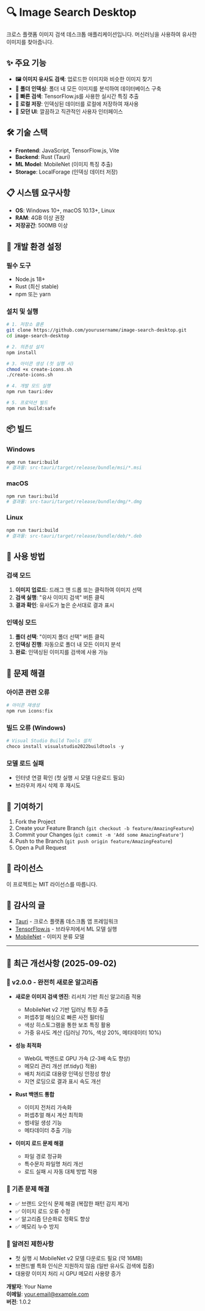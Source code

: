 # 🔍 Image Search Desktop

크로스 플랫폼 이미지 검색 데스크톱 애플리케이션입니다. 머신러닝을 사용하여 유사한 이미지를 찾아줍니다.

## ✨ 주요 기능

- **🖼️ 이미지 유사도 검색**: 업로드한 이미지와 비슷한 이미지 찾기
- **📁 폴더 인덱싱**: 폴더 내 모든 이미지를 분석하여 데이터베이스 구축
- **🚀 빠른 검색**: TensorFlow.js를 사용한 실시간 특징 추출
- **💾 로컬 저장**: 인덱싱된 데이터를 로컬에 저장하여 재사용
- **🎨 모던 UI**: 깔끔하고 직관적인 사용자 인터페이스

## 🛠️ 기술 스택

- **Frontend**: JavaScript, TensorFlow.js, Vite
- **Backend**: Rust (Tauri)
- **ML Model**: MobileNet (이미지 특징 추출)
- **Storage**: LocalForage (인덱싱 데이터 저장)

## 📋 시스템 요구사항

- **OS**: Windows 10+, macOS 10.13+, Linux
- **RAM**: 4GB 이상 권장
- **저장공간**: 500MB 이상

## 🚀 개발 환경 설정

### 필수 도구
- Node.js 18+
- Rust (최신 stable)
- npm 또는 yarn

### 설치 및 실행

```bash
# 1. 저장소 클론
git clone https://github.com/yourusername/image-search-desktop.git
cd image-search-desktop

# 2. 의존성 설치
npm install

# 3. 아이콘 생성 (첫 실행 시)
chmod +x create-icons.sh
./create-icons.sh

# 4. 개발 모드 실행
npm run tauri:dev

# 5. 프로덕션 빌드
npm run build:safe
```

## 📦 빌드

### Windows
```bash
npm run tauri:build
# 결과물: src-tauri/target/release/bundle/msi/*.msi
```

### macOS
```bash
npm run tauri:build
# 결과물: src-tauri/target/release/bundle/dmg/*.dmg
```

### Linux
```bash
npm run tauri:build
# 결과물: src-tauri/target/release/bundle/deb/*.deb
```

## 🎯 사용 방법

### 검색 모드
1. **이미지 업로드**: 드래그 앤 드롭 또는 클릭하여 이미지 선택
2. **검색 실행**: "유사 이미지 검색" 버튼 클릭
3. **결과 확인**: 유사도가 높은 순서대로 결과 표시

### 인덱싱 모드
1. **폴더 선택**: "이미지 폴더 선택" 버튼 클릭
2. **인덱싱 진행**: 자동으로 폴더 내 모든 이미지 분석
3. **완료**: 인덱싱된 이미지를 검색에 사용 가능

## 🔧 문제 해결

### 아이콘 관련 오류
```bash
# 아이콘 재생성
npm run icons:fix
```

### 빌드 오류 (Windows)
```powershell
# Visual Studio Build Tools 설치
choco install visualstudio2022buildtools -y
```

### 모델 로드 실패
- 인터넷 연결 확인 (첫 실행 시 모델 다운로드 필요)
- 브라우저 캐시 삭제 후 재시도

## 🤝 기여하기

1. Fork the Project
2. Create your Feature Branch (`git checkout -b feature/AmazingFeature`)
3. Commit your Changes (`git commit -m 'Add some AmazingFeature'`)
4. Push to the Branch (`git push origin feature/AmazingFeature`)
5. Open a Pull Request

## 📄 라이선스

이 프로젝트는 MIT 라이선스를 따릅니다.

## 🙏 감사의 글

- [Tauri](https://tauri.app/) - 크로스 플랫폼 데스크톱 앱 프레임워크
- [TensorFlow.js](https://www.tensorflow.org/js) - 브라우저에서 ML 모델 실행
- [MobileNet](https://github.com/tensorflow/tfjs-models/tree/master/mobilenet) - 이미지 분류 모델

---

## 🎯 최근 개선사항 (2025-09-02)

### 🚀 v2.0.0 - 완전히 새로운 알고리즘
- **새로운 이미지 검색 엔진**: 리서치 기반 최신 알고리즘 적용
  - MobileNet v2 기반 딥러닝 특징 추출
  - 퍼셉추얼 해싱으로 빠른 사전 필터링
  - 색상 히스토그램을 통한 보조 특징 활용
  - 가중 유사도 계산 (딥러닝 70%, 색상 20%, 메타데이터 10%)

- **성능 최적화**
  - WebGL 백엔드로 GPU 가속 (2-3배 속도 향상)
  - 메모리 관리 개선 (tf.tidy() 적용)
  - 배치 처리로 대용량 인덱싱 안정성 향상
  - 지연 로딩으로 결과 표시 속도 개선

- **Rust 백엔드 통합**
  - 이미지 전처리 가속화
  - 퍼셉추얼 해시 계산 최적화
  - 썸네일 생성 기능
  - 메타데이터 추출 기능

- **이미지 로드 문제 해결**
  - 파일 경로 정규화
  - 특수문자 파일명 처리 개선
  - 로드 실패 시 자동 대체 방법 적용

### 🔧 기존 문제 해결
- ✅ 브랜드 오인식 문제 해결 (복잡한 패턴 감지 제거)
- ✅ 이미지 로드 오류 수정
- ✅ 알고리즘 단순화로 정확도 향상
- ✅ 메모리 누수 방지

### 🚨 알려진 제한사항
- 첫 실행 시 MobileNet v2 모델 다운로드 필요 (약 16MB)
- 브랜드별 특화 인식은 지원하지 않음 (일반 유사도 검색에 집중)
- 대용량 이미지 처리 시 GPU 메모리 사용량 증가

**개발자**: Your Name  
**이메일**: your.email@example.com  
**버전**: 1.0.2
